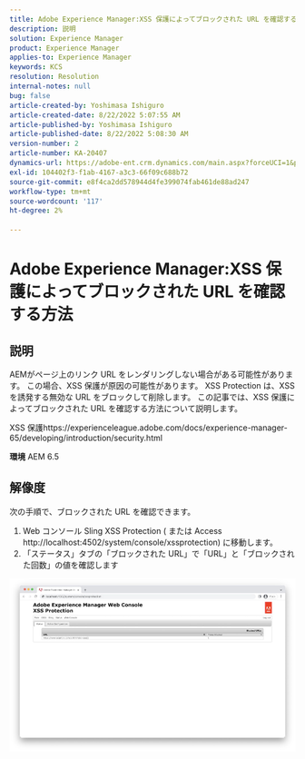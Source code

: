 ```yaml
---
title: Adobe Experience Manager:XSS 保護によってブロックされた URL を確認する方法'
description: 説明
solution: Experience Manager
product: Experience Manager
applies-to: Experience Manager
keywords: KCS
resolution: Resolution
internal-notes: null
bug: false
article-created-by: Yoshimasa Ishiguro
article-created-date: 8/22/2022 5:07:55 AM
article-published-by: Yoshimasa Ishiguro
article-published-date: 8/22/2022 5:08:30 AM
version-number: 2
article-number: KA-20407
dynamics-url: https://adobe-ent.crm.dynamics.com/main.aspx?forceUCI=1&pagetype=entityrecord&etn=knowledgearticle&id=c3e6e460-d821-ed11-b83e-0022480866ad
exl-id: 104402f3-f1ab-4167-a3c3-66f09c688b72
source-git-commit: e8f4ca2dd578944d4fe399074fab461de88ad247
workflow-type: tm+mt
source-wordcount: '117'
ht-degree: 2%

---
```


# Adobe Experience Manager:XSS 保護によってブロックされた URL を確認する方法

## 説明


AEMがページ上のリンク URL をレンダリングしない場合がある可能性があります。 この場合、XSS 保護が原因の可能性があります。 XSS Protection は、XSS を誘発する無効な URL をブロックして削除します。
この記事では、XSS 保護によってブロックされた URL を確認する方法について説明します。

XSS 保護https://experienceleague.adobe.com/docs/experience-manager-65/developing/introduction/security.html

<b>環境</b>
AEM 6.5


## 解像度


次の手順で、ブロックされた URL を確認できます。
1. Web コンソール Sling XSS Protection ( または Access http://localhost:4502/system/console/xssprotection) に移動します。
2. 「ステータス」タブの「ブロックされた URL」で「URL」と「ブロックされた回数」の値を確認します

![](assets/c1d7a6cc-d521-ed11-b83e-0022480866ad.png)
